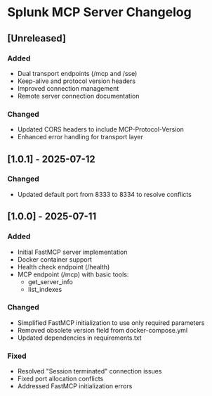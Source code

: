 # Splunk MCP Server Changelog

## [Unreleased]
### Added
- Dual transport endpoints (/mcp and /sse)
- Keep-alive and protocol version headers
- Improved connection management
- Remote server connection documentation

### Changed
- Updated CORS headers to include MCP-Protocol-Version
- Enhanced error handling for transport layer

## [1.0.1] - 2025-07-12
### Changed
- Updated default port from 8333 to 8334 to resolve conflicts

## [1.0.0] - 2025-07-11
### Added
- Initial FastMCP server implementation
- Docker container support
- Health check endpoint (/health)
- MCP endpoint (/mcp) with basic tools:
  - get_server_info
  - list_indexes

### Changed
- Simplified FastMCP initialization to use only required parameters
- Removed obsolete version field from docker-compose.yml
- Updated dependencies in requirements.txt

### Fixed
- Resolved "Session terminated" connection issues
- Fixed port allocation conflicts
- Addressed FastMCP initialization errors
